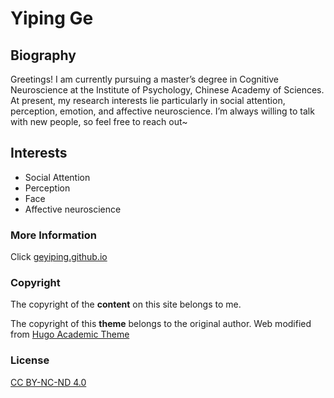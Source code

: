 # Yiping Ge
## Biography
Greetings! I am currently pursuing a master’s degree in Cognitive Neuroscience at the Institute of Psychology, Chinese Academy of Sciences. At present, my research interests lie particularly in social attention, perception, emotion, and affective neuroscience. I’m always willing to talk with new people, so feel free to reach out~
## Interests
- Social Attention
- Perception
- Face
- Affective neuroscience
### More Information
Click [geyiping.github.io](geyiping.github.io)

### Copyright
The copyright of the **content** on this site belongs to me.

The copyright of this **theme** belongs to the original author. Web modified from [Hugo Academic Theme](https://github.com/wowchemy/starter-hugo-academic)

### License
[CC BY-NC-ND 4.0](https://creativecommons.org/licenses/by-nc-nd/4.0/)

